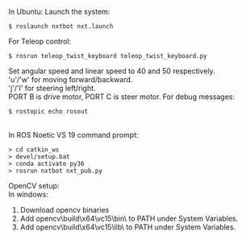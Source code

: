 In Ubuntu:
Launch the system:
```
$ roslaunch nxtbot nxt.launch
```
For Teleop control:
```
$ rosrun teleop_twist_keyboard teleop_twist_keyboard.py
```
Set angular speed and linear speed to 40 and 50 respectively. \
'u'/'w' for moving forward/backward.\
'j'/'l' for steering left/right. \
PORT B is drive motor, PORT C is steer motor. 
For debug messages:
```
$ rostopic echo rosout
```

\
In ROS Noetic VS 19 command prompt:
````
> cd catkin_ws
> devel/setup.bat
> conda activate py36
> rosrun nxtbot nxt_pub.py
````

OpenCV setup: \
In windows:
1. Download opencv binaries
2. Add opencv\build\x64\vc15\bin\ to PATH under System Variables. 
3. Add opencv\build\x64\vc15\lib\ to PATH under System Variables.
